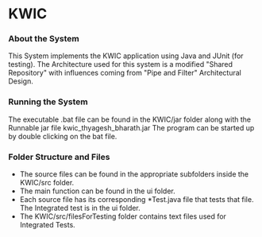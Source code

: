 KWIC
====

<h3>About the System</h3>

<p>
  This System implements the KWIC application using Java and JUnit (for testing). The Architecture used for this system   is a modified "Shared Repository" with influences coming from "Pipe and Filter" Architectural Design.
</p>

<h3>Running the System</h3>

<p>
  The executable .bat file can be found in the KWIC/jar folder along with the Runnable jar file kwic_thyagesh_bharath.jar
  The program can be started up by double clicking on the bat file.
</p>

<h3>Folder Structure and Files</h3>

<p>
  <ul>
    <li>
      The source files can be found in the appropriate subfolders inside the KWIC/src folder. 
    </li>
    <li>
      The main function can be found in the ui folder.
    </li>
    <li>
      Each source file has its corresponding *Test.java file that tests that file. 
      The Integrated test is in the ui folder.
    </li>
    <li>
      The KWIC/src/filesForTesting folder contains text files used for Integrated Tests.
    </li>
  </ul>
</p>
